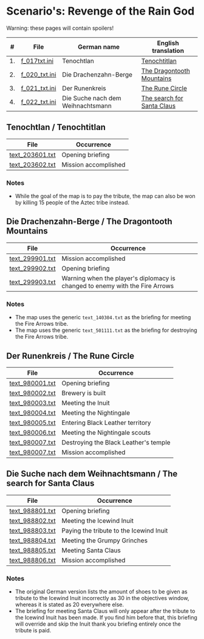 # Scenario's: Revenge of the Rain God

Warning: these pages will contain spoilers!

| # | File | German name | English translation |
|--|--|--|--|
| 1. | [f_017txt.ini](../translations/english/data_m/f_017txt.ini) | Tenochtlan | [Tenochtitlan](#tenochtlan--tenochtitlan) |
| 2. | [f_020_txt.ini](../translations/english/data_m/f_020_txt.ini) | Die Drachenzahn-Berge | [The Dragontooth Mountains](#die-drachenzahn-berge--the-dragontooth-mountains) |
| 3. | [f_021_txt.ini](../translations/english/data_m/f_021_txt.ini) | Der Runenkreis | [The Rune Circle](#der-runenkreis--the-rune-circle) |
| 4. | [f_022_txt.ini](../translations/english/data_m/f_022_txt.ini) | Die Suche nach dem Weihnachtsmann | [The search for Santa Claus](#die-suche-nach-dem-weihnachtsmann--the-search-for-santa-claus) |

## Tenochtlan / Tenochtitlan

| File | Occurrence |
|--|--|
| [text_203601.txt](../translations/english/data_m/c1_txt/c1_fhll/text_203601.txt) | Opening briefing |
| [text_203602.txt](../translations/english/data_m/c1_txt/c1_fhll/text_203602.txt) | Mission accomplished |

### Notes

- While the goal of the map is to pay the tribute, the map can also be won by killing 15 people of the Aztec tribe instead.


## Die Drachenzahn-Berge / The Dragontooth Mountains

| File | Occurrence |
|--|--|
| [text_299901.txt](../translations/english/data_m/c1_txt/c1_fhll/text_299901.txt) | Mission accomplished |
| [text_299902.txt](../translations/english/data_m/c1_txt/c1_fhll/text_299902.txt) | Opening briefing |
| [text_299903.txt](../translations/english/data_m/c1_txt/c1_fhll/text_299903.txt) | Warning when the player's diplomacy is changed to enemy with the Fire Arrows |

### Notes

- The map uses the generic `text_140304.txt` as the briefing for meeting the Fire Arrows tribe.
- The map uses the generic `text_501111.txt` as the briefing for destroying the Fire Arrows tribe.


## Der Runenkreis / The Rune Circle

| File | Occurrence |
|--|--|
| [text_980001.txt](../translations/english/data_m/c1_txt/c1_fhll/text_980001.txt) | Opening briefing |
| [text_980002.txt](../translations/english/data_m/c1_txt/c1_fhll/text_980002.txt) | Brewery is built |
| [text_980003.txt](../translations/english/data_m/c1_txt/c1_fhll/text_980003.txt) | Meeting the Inuit |
| [text_980004.txt](../translations/english/data_m/c1_txt/c1_fhll/text_980004.txt) | Meeting the Nightingale |
| [text_980005.txt](../translations/english/data_m/c1_txt/c1_fhll/text_980005.txt) | Entering Black Leather territory |
| [text_980006.txt](../translations/english/data_m/c1_txt/c1_fhll/text_980006.txt) | Meeting the Nightingale scouts |
| [text_980007.txt](../translations/english/data_m/c1_txt/c1_fhll/text_980007.txt) | Destroying the Black Leather's temple |
| [text_980007.txt](../translations/english/data_m/c1_txt/c1_fhll/text_980007.txt) | Mission accomplished |


## Die Suche nach dem Weihnachtsmann / The search for Santa Claus

| File | Occurrence |
|--|--|
| [text_988801.txt](../translations/english/data_m/c1_txt/c1_fhll/text_988801.txt) | Opening briefing |
| [text_988802.txt](../translations/english/data_m/c1_txt/c1_fhll/text_988802.txt) | Meeting the Icewind Inuit |
| [text_988803.txt](../translations/english/data_m/c1_txt/c1_fhll/text_988803.txt) | Paying the tribute to the Icewind Inuit |
| [text_988804.txt](../translations/english/data_m/c1_txt/c1_fhll/text_988804.txt) | Meeting the Grumpy Grinches |
| [text_988805.txt](../translations/english/data_m/c1_txt/c1_fhll/text_988805.txt) | Meeting Santa Claus |
| [text_988806.txt](../translations/english/data_m/c1_txt/c1_fhll/text_988806.txt) | Mission accomplished |

### Notes

- The original German version lists the amount of shoes to be given as tribute to the Icewind Inuit incorrectly as 30 in the objectives window, whereas it is stated as 20 everywhere else.
- The briefing for meeting Santa Claus will only appear after the tribute to the Icewind Inuit has been made. If you find him before that, this briefing will override and skip the Inuit thank you briefing entirely once the tribute is paid.
